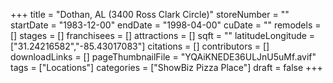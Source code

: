 +++
title = "Dothan, AL (3400 Ross Clark Circle)"
storeNumber = ""
startDate = "1983-12-00"
endDate = "1998-04-00"
cuDate = ""
remodels = []
stages = []
franchisees = []
attractions = []
sqft = ""
latitudeLongitude = ["31.24216582","-85.43017083"]
citations = []
contributors = []
downloadLinks = []
pageThumbnailFile = "YQAiKNEDE36ULJnU5uMf.avif"
tags = ["Locations"]
categories = ["ShowBiz Pizza Place"]
draft = false
+++
